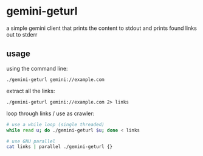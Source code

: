 # gemini-geturl
a simple gemini client that prints the content to stdout and prints found links out to stderr

## usage

using the command line:
```
./gemini-geturl gemini://example.com
```

extract all the links:
```
./gemini-geturl gemini://example.com 2> links
```

loop through links / use as crawler:
```sh
# use a while loop (single threaded)
while read u; do ./gemini-geturl $u; done < links

# use GNU parallel
cat links | parallel ./gemini-geturl {}
```


